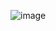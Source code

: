 ![image](https://cloud.githubusercontent.com/assets/14796049/11252214/90279a7a-8dfa-11e5-964e-11caebdd2e17.png)
